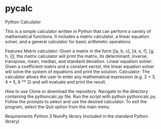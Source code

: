 # pycalc
Python Calculator

This is a simple calculator written in Python that can perform a variety of mathematical functions. It includes a matrix calculator, a linear equation solver, and a general calculator for basic arithmetic operations.

Features
Matrix calculator: Given a matrix in the form [[a, b, c], [d, e, f], [g, h, i]], the matrix calculator will print the matrix, its determinant, inverse, transpose, mean, median, and standard deviation.
Linear equation solver: Given a coefficient matrix and a constant vector, the linear equation solver will solve the system of equations and print the solution.
Calculator: The calculator allows the user to enter any mathematical expression (e.g. 2 + 3, 4 * 5, 6 ** 2) and will evaluate and print the result.

How to use
Clone or download the repository.
Navigate to the directory containing the pythoncalc.py file.
Run the script with python pythoncalc.py.
Follow the prompts to select and use the desired calculator.
To exit the program, select the Quit option from the main menu.

Requirements
Python 3
NumPy library (included in the standard Python library)
